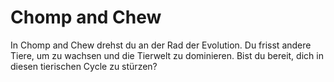 # Chomp and Chew
In Chomp and Chew drehst du an der Rad der Evolution. Du frisst andere Tiere, um zu wachsen und die Tierwelt zu dominieren. Bist du bereit, dich in diesen tierischen Cycle zu stürzen?